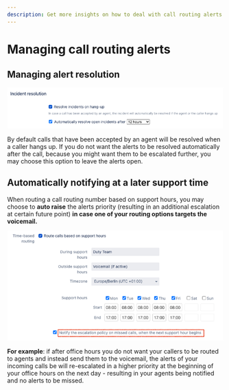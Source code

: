 ```yaml
---
description: Get more insights on how to deal with call routing alerts.
---
```


# Managing call routing alerts

## Managing alert resolution

![](<../../.gitbook/assets/image (11) (1) (1).png>)

By default calls that have been accepted by an agent will be resolved when a caller hangs up. If you do not want the alerts to be resolved automatically after the call, because you might want them to be escalated further, you may choose this option to leave the alerts open.

## Automatically notifying at a later support time

When routing a call routing number based on support hours, you may choose to **auto raise** the alerts priority (resulting in an additional escalation at certain future point) **in case one of your routing options targets the voicemail.**

![](<../../.gitbook/assets/image (12).png>)

**For example**: if after office hours you do not want your callers to be routed to agents and instead send them to the voicemail, the alerts of your incoming calls be will re-escalated in a higher priority at the beginning of your office hours on the next day - resulting in your agents being notified and no alerts to be missed.
